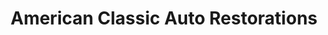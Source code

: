 ---
title: "American Classic Auto Restorations"
url: /manchester/american-classic-auto-restorations/
shop: Autowerkstatt
---